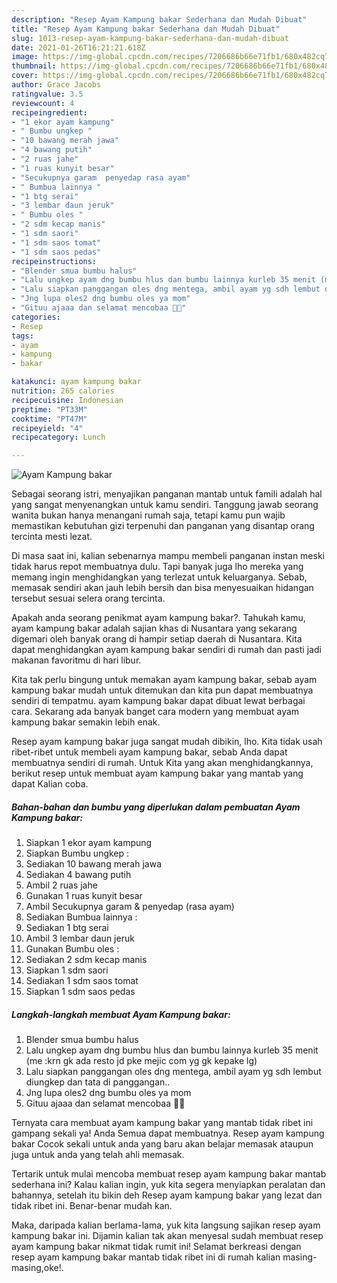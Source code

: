 ```yaml
---
description: "Resep Ayam Kampung bakar Sederhana dan Mudah Dibuat"
title: "Resep Ayam Kampung bakar Sederhana dan Mudah Dibuat"
slug: 1013-resep-ayam-kampung-bakar-sederhana-dan-mudah-dibuat
date: 2021-01-26T16:21:21.618Z
image: https://img-global.cpcdn.com/recipes/7206686b66e71fb1/680x482cq70/ayam-kampung-bakar-foto-resep-utama.jpg
thumbnail: https://img-global.cpcdn.com/recipes/7206686b66e71fb1/680x482cq70/ayam-kampung-bakar-foto-resep-utama.jpg
cover: https://img-global.cpcdn.com/recipes/7206686b66e71fb1/680x482cq70/ayam-kampung-bakar-foto-resep-utama.jpg
author: Grace Jacobs
ratingvalue: 3.5
reviewcount: 4
recipeingredient:
- "1 ekor ayam kampung"
- " Bumbu ungkep "
- "10 bawang merah jawa"
- "4 bawang putih"
- "2 ruas jahe"
- "1 ruas kunyit besar"
- "Secukupnya garam  penyedap rasa ayam"
- " Bumbua lainnya "
- "1 btg serai"
- "3 lembar daun jeruk"
- " Bumbu oles "
- "2 sdm kecap manis"
- "1 sdm saori"
- "1 sdm saos tomat"
- "1 sdm saos pedas"
recipeinstructions:
- "Blender smua bumbu halus"
- "Lalu ungkep ayam dng bumbu hlus dan bumbu lainnya kurleb 35 menit (me :krn gk ada resto jd pke mejic com yg gk kepake lg)"
- "Lalu siapkan panggangan oles dng mentega, ambil ayam yg sdh lembut diungkep dan tata di panggangan.."
- "Jng lupa oles2 dng bumbu oles ya mom"
- "Gituu ajaaa dan selamat mencobaa 💜😘"
categories:
- Resep
tags:
- ayam
- kampung
- bakar

katakunci: ayam kampung bakar 
nutrition: 265 calories
recipecuisine: Indonesian
preptime: "PT33M"
cooktime: "PT47M"
recipeyield: "4"
recipecategory: Lunch

---
```



![Ayam Kampung bakar](https://img-global.cpcdn.com/recipes/7206686b66e71fb1/680x482cq70/ayam-kampung-bakar-foto-resep-utama.jpg)

Sebagai seorang istri, menyajikan panganan mantab untuk famili adalah hal yang sangat menyenangkan untuk kamu sendiri. Tanggung jawab seorang  wanita bukan hanya menangani rumah saja, tetapi kamu pun wajib memastikan kebutuhan gizi terpenuhi dan panganan yang disantap orang tercinta mesti lezat.

Di masa  saat ini, kalian sebenarnya mampu membeli panganan instan meski tidak harus repot membuatnya dulu. Tapi banyak juga lho mereka yang memang ingin menghidangkan yang terlezat untuk keluarganya. Sebab, memasak sendiri akan jauh lebih bersih dan bisa menyesuaikan hidangan tersebut sesuai selera orang tercinta. 



Apakah anda seorang penikmat ayam kampung bakar?. Tahukah kamu, ayam kampung bakar adalah sajian khas di Nusantara yang sekarang digemari oleh banyak orang di hampir setiap daerah di Nusantara. Kita dapat menghidangkan ayam kampung bakar sendiri di rumah dan pasti jadi makanan favoritmu di hari libur.

Kita tak perlu bingung untuk memakan ayam kampung bakar, sebab ayam kampung bakar mudah untuk ditemukan dan kita pun dapat membuatnya sendiri di tempatmu. ayam kampung bakar dapat dibuat lewat berbagai cara. Sekarang ada banyak banget cara modern yang membuat ayam kampung bakar semakin lebih enak.

Resep ayam kampung bakar juga sangat mudah dibikin, lho. Kita tidak usah ribet-ribet untuk membeli ayam kampung bakar, sebab Anda dapat membuatnya sendiri di rumah. Untuk Kita yang akan menghidangkannya, berikut resep untuk membuat ayam kampung bakar yang mantab yang dapat Kalian coba.

<!--inarticleads1-->

##### Bahan-bahan dan bumbu yang diperlukan dalam pembuatan Ayam Kampung bakar:

1. Siapkan 1 ekor ayam kampung
1. Siapkan  Bumbu ungkep :
1. Sediakan 10 bawang merah jawa
1. Sediakan 4 bawang putih
1. Ambil 2 ruas jahe
1. Gunakan 1 ruas kunyit besar
1. Ambil Secukupnya garam &amp; penyedap (rasa ayam)
1. Sediakan  Bumbua lainnya :
1. Sediakan 1 btg serai
1. Ambil 3 lembar daun jeruk
1. Gunakan  Bumbu oles :
1. Sediakan 2 sdm kecap manis
1. Siapkan 1 sdm saori
1. Sediakan 1 sdm saos tomat
1. Siapkan 1 sdm saos pedas




<!--inarticleads2-->

##### Langkah-langkah membuat Ayam Kampung bakar:

1. Blender smua bumbu halus
1. Lalu ungkep ayam dng bumbu hlus dan bumbu lainnya kurleb 35 menit (me :krn gk ada resto jd pke mejic com yg gk kepake lg)
1. Lalu siapkan panggangan oles dng mentega, ambil ayam yg sdh lembut diungkep dan tata di panggangan..
1. Jng lupa oles2 dng bumbu oles ya mom
1. Gituu ajaaa dan selamat mencobaa 💜😘




Ternyata cara membuat ayam kampung bakar yang mantab tidak ribet ini gampang sekali ya! Anda Semua dapat membuatnya. Resep ayam kampung bakar Cocok sekali untuk anda yang baru akan belajar memasak ataupun juga untuk anda yang telah ahli memasak.

Tertarik untuk mulai mencoba membuat resep ayam kampung bakar mantab sederhana ini? Kalau kalian ingin, yuk kita segera menyiapkan peralatan dan bahannya, setelah itu bikin deh Resep ayam kampung bakar yang lezat dan tidak ribet ini. Benar-benar mudah kan. 

Maka, daripada kalian berlama-lama, yuk kita langsung sajikan resep ayam kampung bakar ini. Dijamin kalian tak akan menyesal sudah membuat resep ayam kampung bakar nikmat tidak rumit ini! Selamat berkreasi dengan resep ayam kampung bakar mantab tidak ribet ini di rumah kalian masing-masing,oke!.

